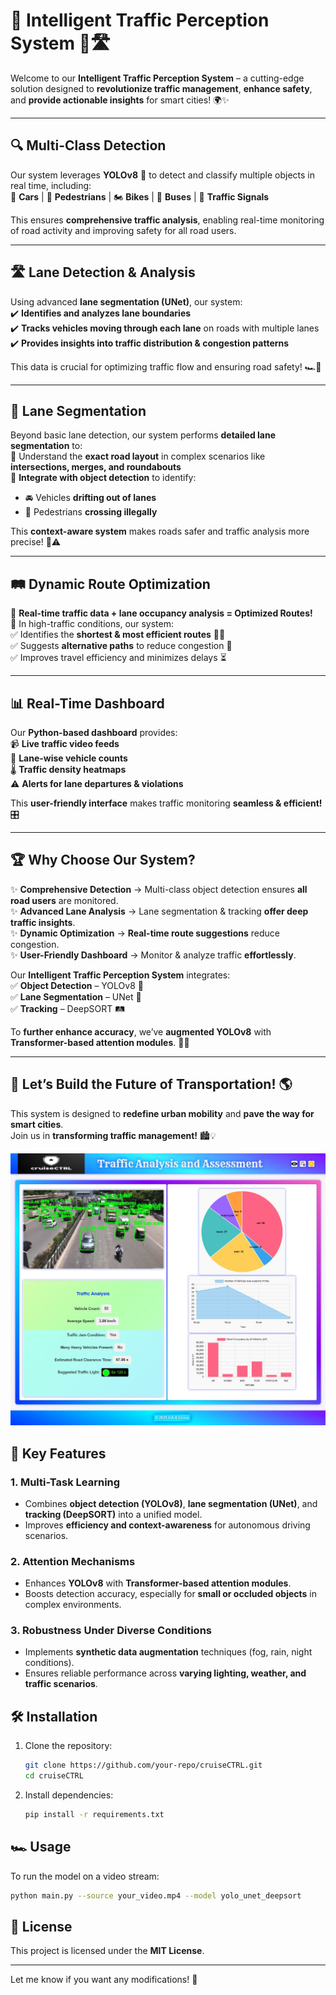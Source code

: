 
# 🚦 Intelligent Traffic Perception System 🚗🛣️

Welcome to our **Intelligent Traffic Perception System** – a cutting-edge solution designed to **revolutionize traffic management**, **enhance safety**, and **provide actionable insights** for smart cities! 🌍✨

---

## 🔍 Multi-Class Detection  
Our system leverages **YOLOv8** 🦾 to detect and classify multiple objects in real time, including:  
🚗 **Cars** | 🚶 **Pedestrians** | 🏍 **Bikes** | 🚌 **Buses** | 🚦 **Traffic Signals**  

This ensures **comprehensive traffic analysis**, enabling real-time monitoring of road activity and improving safety for all road users.  

---

## 🛣️ Lane Detection & Analysis  
Using advanced **lane segmentation (UNet)**, our system:  
✔️ **Identifies and analyzes lane boundaries**  
✔️ **Tracks vehicles moving through each lane** on roads with multiple lanes  
✔️ **Provides insights into traffic distribution & congestion patterns**  

This data is crucial for optimizing traffic flow and ensuring road safety! 🏎️💨  

---

## 🏁 Lane Segmentation  
Beyond basic lane detection, our system performs **detailed lane segmentation** to:  
🔹 Understand the **exact road layout** in complex scenarios like **intersections, merges, and roundabouts**  
🔹 **Integrate with object detection** to identify:  
   - 🚘 Vehicles **drifting out of lanes**  
   - 🚶 Pedestrians **crossing illegally**  

This **context-aware system** makes roads safer and traffic analysis more precise! 🚥⚠️  

---

## 🛤️ Dynamic Route Optimization  
🔄 **Real-time traffic data + lane occupancy analysis = Optimized Routes!**  
📍 In high-traffic conditions, our system:  
✅ Identifies the **shortest & most efficient routes** 🚗💨  
✅ Suggests **alternative paths** to reduce congestion 🚦  
✅ Improves travel efficiency and minimizes delays ⏳  

---

## 📊 Real-Time Dashboard  
Our **Python-based dashboard** provides:  
📹 **Live traffic video feeds**  
🚗 **Lane-wise vehicle counts**  
🌡️ **Traffic density heatmaps**  
⚠️ **Alerts for lane departures & violations**  

This **user-friendly interface** makes traffic monitoring **seamless & efficient!** 🎛️  

---

## 🏆 Why Choose Our System?  
✨ **Comprehensive Detection** → Multi-class object detection ensures **all road users** are monitored.  
✨ **Advanced Lane Analysis** → Lane segmentation & tracking **offer deep traffic insights**.  
✨ **Dynamic Optimization** → **Real-time route suggestions** reduce congestion.  
✨ **User-Friendly Dashboard** → Monitor & analyze traffic **effortlessly**.  

Our **Intelligent Traffic Perception System** integrates:  
✅ **Object Detection** – YOLOv8 🦾  
✅ **Lane Segmentation** – UNet 🎯  
✅ **Tracking** – DeepSORT 🛤️  

To **further enhance accuracy**, we’ve **augmented YOLOv8** with **Transformer-based attention modules**. 🤖🚀  

---

## 🚀 Let’s Build the Future of Transportation! 🌎  
This system is designed to **redefine urban mobility** and **pave the way for smart cities**.  
Join us in **transforming traffic management!** 🏙️💡  


![cruiseCTRL](Result/traffic_analysis_dash.jpg)

## 🚀 Key Features  

### 1. Multi-Task Learning  
- Combines **object detection (YOLOv8)**, **lane segmentation (UNet)**, and **tracking (DeepSORT)** into a unified model.  
- Improves **efficiency and context-awareness** for autonomous driving scenarios.  

### 2. Attention Mechanisms  
- Enhances **YOLOv8** with **Transformer-based attention modules**.  
- Boosts detection accuracy, especially for **small or occluded objects** in complex environments.  

### 3. Robustness Under Diverse Conditions  
- Implements **synthetic data augmentation** techniques (fog, rain, night conditions).  
- Ensures reliable performance across **varying lighting, weather, and traffic scenarios**.  

## 🛠️ Installation  

1. Clone the repository:  
   ```bash
   git clone https://github.com/your-repo/cruiseCTRL.git
   cd cruiseCTRL
   ```  
2. Install dependencies:  
   ```bash
   pip install -r requirements.txt
   ```  

## 🏎️ Usage  

To run the model on a video stream:  
```bash
python main.py --source your_video.mp4 --model yolo_unet_deepsort
```  

## 📜 License  
This project is licensed under the **MIT License**.  

---  

Let me know if you want any modifications! 🚀

